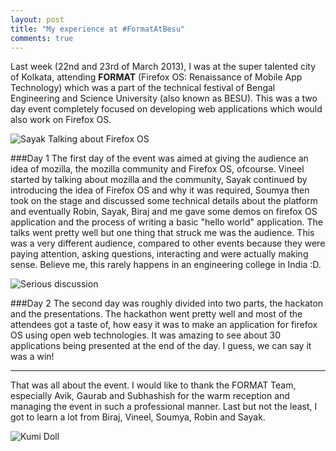 ```yaml
---
layout: post
title: "My experience at #FormatAtBesu"
comments: true
---
```


Last week (22nd and 23rd of March 2013), I was at the super talented city of Kolkata, attending **FORMAT** (Firefox OS: Renaissance of Mobile App Technology) which was a part of the technical festival of Bengal Engineering and Science University (also known as BESU). This was a two day event completely focused on developing web applications which would also work on Firefox OS.

![Sayak Talking about Firefox OS](http://img689.imageshack.us/img689/8202/format3.jpg)

###Day 1 
The first day of the event was aimed at giving the audience an idea of mozilla, the mozilla community and Firefox OS, ofcourse. Vineel started by talking about mozilla and the community, Sayak continued by introducing the idea of Firefox OS and why it was required, Soumya then took on the stage and discussed some technical details about the platform and eventually Robin, Sayak, Biraj and me gave some demos on firefox OS application and the process of writing a basic "hello world" application. The talks went pretty well but one thing that struck me was the audience. This was a very different audience, compared to other events because they were paying attention, asking questions, interacting and were actually making sense. Believe me, this rarely happens in an engineering college in India :D. 

![Serious discussion](http://img407.imageshack.us/img407/2742/format2.jpg)

###Day 2
The second day was roughly divided into two parts, the hackaton and the presentations. The hackathon went pretty well and most of the attendees got a taste of, how easy it was to make an application for firefox OS using open web technologies. It was amazing to see about 30 applications being presented at the end of the day. I guess, we can say it was a win!

---

That was all about the event. I would like to thank the FORMAT Team, especially Avik, Gaurab and Subhashish for the warm reception and managing the event in such a professional manner. Last but not the least, I got to learn a lot from Biraj, Vineel, Soumya, Robin and Sayak.

![Kumi Doll](http://img248.imageshack.us/img248/4129/format4.jpg)

